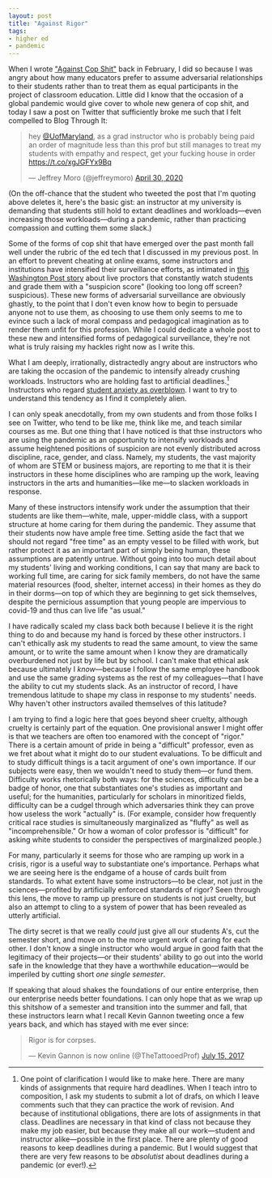 ```yaml
---
layout: post
title: "Against Rigor"
tags:
- higher ed
- pandemic
---
```


When I wrote ["Against Cop Shit"](/blog/2020-02-13-against-cop-shit/) back in February, I did so because I was angry about how many educators prefer to assume adversarial relationships to their students rather than to treat them as equal participants in the project of classroom education. Little did I know that the occasion of a global pandemic would give cover to whole new genera of cop shit, and today I saw a post on Twitter that sufficiently broke me such that I felt compelled to Blog Through It:

<blockquote class="twitter-tweet"><p lang="en" dir="ltr">hey <a href="https://twitter.com/UofMaryland?ref_src=twsrc%5Etfw">@UofMaryland</a>, as a grad instructor who is probably being paid an order of magnitude less than this prof but still manages to treat my students with empathy and respect, get your fucking house in order <a href="https://t.co/xgJGFYx9Bq">https://t.co/xgJGFYx9Bq</a></p>&mdash; Jeffrey Moro (@jeffreymoro) <a href="https://twitter.com/jeffreymoro/status/1255885889047277568?ref_src=twsrc%5Etfw">April 30, 2020</a></blockquote> <script async src="https://platform.twitter.com/widgets.js" charset="utf-8"></script> 

(On the off-chance that the student who tweeted the post that I'm quoting above deletes it, here's the basic gist: an instructor at my university is demanding that students still hold to extant deadlines and workloads—even increasing those workloads—during a pandemic, rather than practicing compassion and cutting them some slack.)

Some of the forms of cop shit that have emerged over the past month fall well under the rubric of the ed tech that I discussed in my previous post. In an effort to prevent cheating at online exams, some instructors and institutions have intensified their surveillance efforts, as intimated in [this Washington Post story](https://www.washingtonpost.com/technology/2020/04/01/online-proctoring-college-exams-coronavirus/) about live proctors that constantly watch students and grade them with a "suspicion score" (looking too long off screen? suspicious). These new forms of adversarial surveillance are obviously ghastly, to the point that I don't even know how to begin to persuade anyone not to use them, as choosing to use them only seems to me to evince such a lack of moral compass and pedagogical imagination as to render them unfit for this profession. While I could dedicate a whole post to these new and intensified forms of pedagogical surveillance, they're not what is truly raising my hackles right now as I write this. 

What I am deeply, irrationally, distractedly angry about are instructors who are taking the occasion of the pandemic to intensify already crushing workloads. Instructors who are holding fast to artificial deadlines.[^1] Instructors who regard [student anxiety as overblown](https://twitter.com/brandontlocke/status/1255190203565608960). I want to try to understand this tendency as I find it completely alien. 

[^1]: One point of clarification I would like to make here. There are many kinds of assignments that require hard deadlines. When I teach intro to composition, I ask my students to submit a lot of drafs, on which I leave comments such that they can practice the work of revision. And because of institutional obligations, there are lots of assignments in that class. Deadlines are necessary in that kind of class not because they make my job easier, but because they make all our work—student and instructor alike—possible in the first place. There are plenty of good reasons to keep deadlines during a pandemic. But I would suggest that there are very few reasons to be *absolutist* about deadlines during a pandemic (or ever!). 

I can only speak anecdotally, from my own students and from those folks I see on Twitter, who tend to be like me, think like me, and teach similar courses as me. But one thing that I have noticed is that thse instructors who are using the pandemic as an opportunity to intensify workloads and assume heightened positions of suspicion are not evenly distributed across discipline, race, gender, and class. Namely, my students, the vast majority of whom are STEM or business majors, are reporting to me that it is their instructors in these home disciplines who are ramping up the work, leaving instructors in the arts and humanities—like me—to slacken workloads in response. 

Many of these instructors intensify work under the assumption that their students are like them—white, male, upper-middle class, with a support structure at home caring for them during the pandemic. They assume that their students now have ample free time. Setting aside the fact that we should not regard "free time" as an empty vessel to be filled with work, but rather protect it as an important part of simply being human, these assumptions are patently untrue. Without going into too much detail about my students' living and working conditions, I can say that many are back to working full time, are caring for sick family members, do not have the same material resources (food, shelter, internet access) in their homes as they do in their dorms—on top of which they are beginning to get sick themselves, despite the pernicious assumption that young people are impervious to covid-19 and thus can live life "as usual." 

I have radically scaled my class back both because I believe it is the right thing to do and because my hand is forced by these other instructors. I can't ethically ask my students to read the same amount, to view the same amount, or to write the same amount when I know they are dramatically overburdened not just by life but by school. I can't make that ethical ask because ultimately I *know*—because I follow the same employee handbook and use the same grading systems as the rest of my colleagues—that I have the ability to cut my students slack. As an instructor of record, I have tremendous latitude to shape my class in response to my students' needs. Why haven't other instructors availed themselves of this latitude? 

I am trying to find a logic here that goes beyond sheer cruelty, although cruelty is certainly part of the equation. One provisional answer I might offer is that we teachers are often too enamored with the concept of "rigor." There is a certain amount of pride in being a "difficult" professor, even as we fret about what it might do to our student evaluations. To be difficult and to study difficult things is a tacit argument of one's own importance. If our subjects were easy, then we wouldn't need to study them—or fund them. Difficulty works rhetorically both ways: for the sciences, difficulty can be a badge of honor, one that substantiates one's studies as important and useful; for the humanities, particularly for scholars in minoritized fields, difficulty can be a cudgel through which adversaries think they can prove how useless the work "actually" is. (For example, consider how frequently critical race studies is simultaneously marginalized as "fluffy" as well as "incomprehensible." Or how a woman of color professor is "difficult" for asking white students to consider the perspectives of marginalized people.)

For many, particularly it seems for those who are ramping up work in a crisis, rigor is a useful way to substantiate one's importance. Perhaps what we are seeing here is the endgame of a house of cards built from standards. To what extent have some instructors—to be clear, not just in the sciences—profited by artificially enforced standards of rigor? Seen through this lens, the move to ramp up pressure on students is not just cruelty, but also an attempt to cling to a system of power that has been revealed as utterly artificial. 

The dirty secret is that we really *could* just give all our students A's, cut the semester short, and move on to the more urgent work of caring for each other. I don't know a single instructor who would argue in good faith that the legitimacy of their projects—or their students' ability to go out into the world safe in the knowledge that they have a worthwhile education—would be imperiled by cutting short *one single semester*. 

If speaking that aloud shakes the foundations of our entire enterprise, then our enterprise needs better foundations. I can only hope that as we wrap up this shitshow of a semester and transition into the summer and fall, that these instructors learn what I recall Kevin Gannon tweeting once a few years back, and which has stayed with me ever since: 

<blockquote class="twitter-tweet"><p lang="en" dir="ltr">Rigor is for corpses.</p>&mdash; Kevin Gannon is now online (@TheTattooedProf) <a href="https://twitter.com/TheTattooedProf/status/886028923456376832?ref_src=twsrc%5Etfw">July 15, 2017</a></blockquote> <script async src="https://platform.twitter.com/widgets.js" charset="utf-8"></script> 